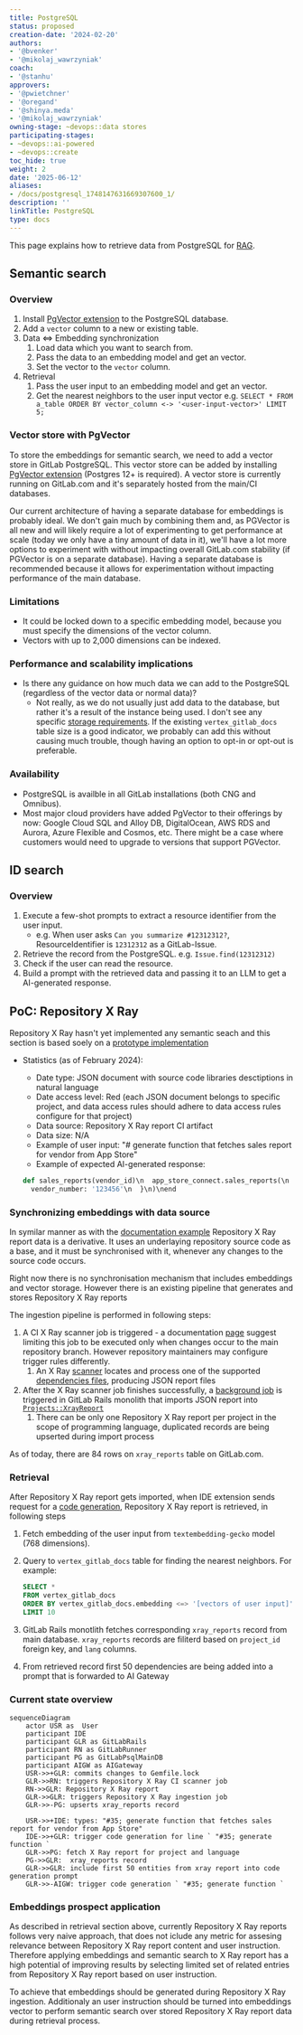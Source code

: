 ```yaml
---
title: PostgreSQL
status: proposed
creation-date: '2024-02-20'
authors:
- '@bvenker'
- '@mikolaj_wawrzyniak'
coach:
- '@stanhu'
approvers:
- '@pwietchner'
- '@oregand'
- '@shinya.meda'
- '@mikolaj_wawrzyniak'
owning-stage: ~devops::data stores
participating-stages:
- ~devops::ai-powered
- ~devops::create
toc_hide: true
weight: 2
date: '2025-06-12'
aliases:
- /docs/postgresql_1748147631669307600_1/
description: ''
linkTitle: PostgreSQL
type: docs
---
```


This page explains how to retrieve data from PostgreSQL for [RAG](index.md).

## Semantic search

### Overview

1. Install [PgVector extension](#vector-store-with-pgvector) to the PostgreSQL database.
1. Add a `vector` column to a new or existing table.
1. Data <=> Embedding synchronization
   1. Load data which you want to search from.
   1. Pass the data to an embedding model and get an vector.
   1. Set the vector to the `vector` column.
1. Retrieval
   1. Pass the user input to an embedding model and get an vector.
   1. Get the nearest neighbors to the user input vector e.g. `SELECT * FROM a_table ORDER BY vector_column <-> '<user-input-vector>' LIMIT 5;`

### Vector store with PgVector

To store the embeddings for semantic search, we need to add a vector store in GitLab PostgreSQL.
This vector store can be added by installing [PgVector extension](https://github.com/pgvector/pgvector) (Postgres 12+ is required).
A vector store is currently running on GitLab.com and it's separately hosted from the main/CI databases.

Our current architecture of having a separate database for embeddings is probably ideal. We don't gain much by combining them and, as PGVector is all new and will likely require a lot of experimenting to get performance at scale (today we only have a tiny amount of data in it), we'll have a lot more options to experiment with without impacting overall GitLab.com stability (if PGVector is on a separate database). Having a separate database is recommended because it allows for experimentation without impacting performance of the main database.

### Limitations

- It could be locked down to a specific embedding model, because you must specify the dimensions of the vector column.
- Vectors with up to 2,000 dimensions can be indexed.

### Performance and scalability implications

- Is there any guidance on how much data we can add to the PostgreSQL (regardless of the vector data or normal data)?
  - Not really, as we do not usually just add data to the database, but rather it's a result of the instance being used. I don't see any specific [storage requirements](https://docs.gitlab.com/ee/install/requirements.html#storage). If the existing `vertex_gitlab_docs` table size is a good indicator, we probably can add this without causing much trouble, though having an option to opt-in or opt-out is preferable.

### Availability

- PostgreSQL is availble in all GitLab installations (both CNG and Omnibus).
- Most major cloud providers have added PgVector to their offerings by now: Google Cloud SQL and Alloy DB, DigitalOcean, AWS RDS and Aurora, Azure Flexible and Cosmos, etc. There might be a case where customers would need to upgrade to versions that support PGVector.

## ID search

### Overview

1. Execute a few-shot prompts to extract a resource identifier from the user input.
    - e.g. When user asks `Can you summarize #12312312?`, ResourceIdentifier is `12312312` as a GitLab-Issue.
1. Retrieve the record from the PostgreSQL. e.g. `Issue.find(12312312)`
1. Check if the user can read the resource.
1. Build a prompt with the retrieved data and passing it to an LLM to get a AI-generated response.

## PoC: Repository X Ray

Repository X Ray hasn't yet implemented any semantic seach and this section is based soely on a [prototype implementation](https://gitlab.com/gitlab-org/gitlab/-/merge_requests/142912)

- Statistics (as of February 2024):
  - Date type: JSON document with source code libraries desctiptions in natural language
  - Date access level: Red (each JSON document belongs to specific project, and data access rules should adhere to data access rules configure for that project)
  - Data source: Repository X Ray report CI artifact
  - Data size: N/A
  - Example of user input: "# generate function that fetches sales report for vendor from App Store"
  - Example of expected AI-generated response:
  
  ```python
  def sales_reports(vendor_id)\n  app_store_connect.sales_reports(\n  filter: {\n    report_type: 'SALES',\n    report_sub_type: 'SUMMARY',\n    frequency: 'DAILY',
    vendor_number: '123456'\n  }\n)\nend
    ```

### Synchronizing embeddings with data source

In symilar manner as with the [documentation example](https://docs.gitlab.com/ee/architecture/blueprints/gitlab_duo_rag/postgresql.html#retrieve-gitlab-documentation) Repository X Ray report data is a derivative. It uses an underlaying repository source code as a base,
and it must be synchronised with it, whenever any changes to the source code occurs.

Right now there is no synchronisation mechanism that includes embeddings and vector storage. However there is an existing pipeline that generates and stores Repository X Ray reports

The ingestion pipeline is performed in following steps:

1. A CI X Ray scanner job is triggered - a documentation [page](https://docs.gitlab.com/ee/user/project/repository/code_suggestions/repository_xray.html#enable-repository-x-ray) suggest limiting this job to be executed only when changes occur to the main repository branch. However repository maintainers may configure trigger rules differently.
   1. An X Ray [scanner](https://gitlab.com/gitlab-org/code-creation/repository-x-ray) locates and process one of the supported [dependencies files](https://docs.gitlab.com/ee/user/project/repository/code_suggestions/repository_xray.html#supported-languages-and-package-managers), producing JSON report files
1. After the X Ray scanner job finishes successfully, a [background job](https://gitlab.com/gitlab-org/gitlab/-/blob/c6b2f18eaf0b78a4e0012e88f28d643eb0dfb1c2/ee/app/workers/ai/store_repository_xray_worker.rb#L18) is triggered in GitLab Rails monolith that imports JSON report into [`Projects::XrayReport`](https://gitlab.com/gitlab-org/gitlab/-/blob/bc2ad40b4b026dd359e289cf2dc232de1a2d3227/ee/app/models/projects/xray_report.rb#L22)
   1. There can be only one Repository X Ray report per project in the scope of programming language, duplicated records are being upserted during import process

As of today, there are 84 rows on `xray_reports` table on GitLab.com.

### Retrieval

After Repository X Ray report gets imported, when IDE extension sends request for a [code generation](https://docs.gitlab.com/ee/user/project/repository/code_suggestions/index.html), Repository X Ray report is retrieved, in following steps

1. Fetch embedding of the user input from `textembedding-gecko` model (768 dimensions).
1. Query to `vertex_gitlab_docs` table for finding the nearest neighbors. For example:

   ```sql
   SELECT *
   FROM vertex_gitlab_docs
   ORDER BY vertex_gitlab_docs.embedding <=> '[vectors of user input]'               -- nearest neighbors by cosine distance
   LIMIT 10
   ```

1. GitLab Rails monotlith fetches corresponding `xray_reports` record from main database. `xray_reports` records are filiterd based on `project_id` foreign key, and `lang` columns.
1. From retrieved record first 50 dependencies are being added into a prompt that is forwarded to AI Gateway

### Current state overview

```mermaid
sequenceDiagram
    actor USR as  User
    participant IDE
    participant GLR as GitLabRails
    participant RN as GitLabRunner
    participant PG as GitLabPsqlMainDB
    participant AIGW as AIGateway
    USR->>+GLR: commits changes to Gemfile.lock
    GLR->>RN: triggers Repository X Ray CI scanner job
    RN->>GLR: Repository X Ray report
    GLR->>GLR: triggers Repository X Ray ingestion job
    GLR->>-PG: upserts xray_reports record

    USR->>+IDE: types: "#35; generate function that fetches sales report for vendor from App Store"
    IDE->>+GLR: trigger code generation for line ` "#35; generate function `
    GLR->>PG: fetch X Ray report for project and language
    PG->>GLR:  xray_reports record
    GLR->>GLR: include first 50 entities from xray report into code generation prompt
    GLR->>-AIGW: trigger code generation ` "#35; generate function `
```

### Embeddings prospect application

As described in retrieval section above, currently Repository X Ray reports follows very naive approach, that does not iclude any metric for assesing relevance between Repository X Ray report content and user instruction. Therefore applying embeddings and semantic search to X Ray report has a high potential of improving results by selecting limited set of related entries from Repository X Ray report based on user instruction.

To achieve that embeddings should be generated during Repository X Ray ingestion. Additionaly an user instruction should be turned into embeddings vector to perform semantic search over stored Repository X Ray report data during retrieval process.
